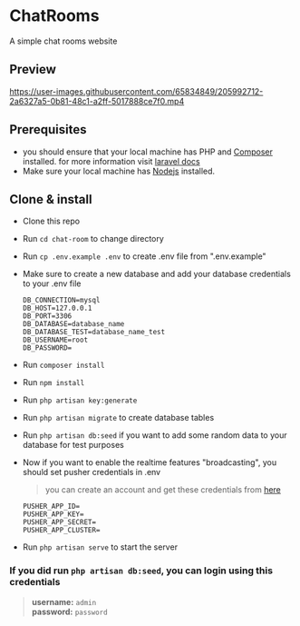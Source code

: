 # ChatRooms
A simple chat rooms website

## Preview

https://user-images.githubusercontent.com/65834849/205992712-2a6327a5-0b81-48c1-a2ff-5017888ce7f0.mp4

## Prerequisites
  - you should ensure that your local machine has PHP and [Composer](https://getcomposer.org/) installed. for more information visit [laravel docs](https://laravel.com/docs/9.x/installation)
  - Make sure your local machine has [Nodejs](https://nodejs.org/) installed.
  
## Clone & install

* Clone this repo

* Run `cd chat-room` to change directory

* Run `cp .env.example .env` to create .env file from ".env.example"

* Make sure to create a new database and add your database credentials to your .env file

  ```
  DB_CONNECTION=mysql
  DB_HOST=127.0.0.1
  DB_PORT=3306
  DB_DATABASE=database_name
  DB_DATABASE_TEST=database_name_test
  DB_USERNAME=root
  DB_PASSWORD=
  ```
* Run `composer install`

* Run `npm install`

* Run `php artisan key:generate`

* Run `php artisan migrate` to create database tables

* Run `php artisan db:seed` if you want to add some random data to your database for test purposes
 
* Now if you want to enable the realtime features "broadcasting", you should set pusher credentials in .env
   
  >you can create an account and get these credentials from [here](https://pusher.com/)
  
  ```
  PUSHER_APP_ID=
  PUSHER_APP_KEY=
  PUSHER_APP_SECRET=
  PUSHER_APP_CLUSTER=
  ```

* Run `php artisan serve` to start the server

### If you did run `php artisan db:seed`, you can login using this credentials

  >**username:** `admin`   
  >**password:** `password`
